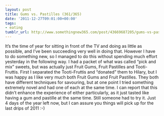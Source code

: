 ```yaml
---
layout: post
title: Gums vs. Pastilles (361/365)
date: '2011-12-27T09:01:00+00:00'
tags:
- eating
tumblr_url: http://www.somethingnew365.com/post/43669687205/gums-vs-pastilles-361365
---
```

It’s the time of year for sitting in front of the TV and doing as little as possible, and I’ve been succeeding very well in doing that.
However I have to do something new, so I managed to do this without spending much effort yesterday in the following way.
I had a packet of what was called “pick and mix” sweets, but was actually just Fruit Gums, Fruit Pastilles and Tooti-Fruttis. First I separated the Tooti-Fruttis and “donated” them to Hilary, but I was happy as I like very much both Fruit Gums and Fruit Pastilles. They both have different techniques for savouring, but at one point I tried something extremely novel and had one of each at the same time.
I can report that this didn’t enhance the experience of either particularly, as it just tasted like having a gum and pastille at the same time. Still someone had to try it.
Just 4 days of the year left now, but I can assure you things will pick up for the last drips of 2011 :-)
